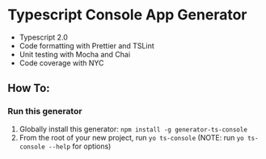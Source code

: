 # Typescript Console App Generator

* Typescript 2.0
* Code formatting with Prettier and TSLint
* Unit testing with Mocha and Chai
* Code coverage with NYC

## How To:

### Run this generator

1.  Globally install this generator: `npm install -g generator-ts-console`
1.  From the root of your new project, run `yo ts-console` (NOTE: run `yo ts-console --help` for options)
